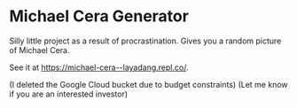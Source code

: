 # Michael Cera Generator
Silly little project as a result of procrastination. Gives you a random picture of Michael Cera. 

See it at https://michael-cera--layadang.repl.co/.

(I deleted the Google Cloud bucket due to budget constraints) (Let me know if you are an interested investor)
